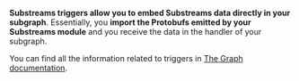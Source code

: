 **Substreams triggers allow you to embed Substreams data directly in your subgraph**. Essentially, you **import the Protobufs emitted by your Substreams module** and you receive the data in the handler of your subgraph.

You can find all the information related to triggers in [The Graph documentation](https://thegraph.com/docs/en/sps/triggers/).